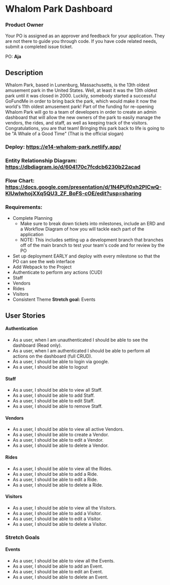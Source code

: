 # Whalom Park Dashboard

### Product Owner
Your PO is assigned as an approver and feedback for your application. They are not there to guide you through code. If you have code related needs, submit a completed issue ticket.

PO: **Aja**

## Description
Whalom Park, based in Lunenburg, Massachusetts, is the 13th oldest amusement park in the United States.  Well, at least it was the 13th oldest park until it was closed in 2000.  Luckily, somebody started a successful GoFundMe in order to bring back the park, which would make it now the world's 11th oldest amusement park!  Part of the funding for re-opening Whalom Park will go to a team of developers in order to create an admin dashboard that will allow the new owners of the park to easily manage the vendors, the rides, and staff, as well as keeping track of the visitors.  Congratulations, you are that team!  Bringing this park back to life is going to be "A Whale of a Good Time" (That is the official slogan)

### Deploy: https://e14-whalom-park.netlify.app/

### Entity Relationship Diagram: https://dbdiagram.io/d/604170c7fcdcb6230b22acad

### Flow Chart: https://docs.google.com/presentation/d/1N4PUf0xh2PICwQ-KIUwIwhojXXq5QU3_ZF_BoFS-cOE/edit?usp=sharing
### Requirements:
* Complete Planning
    * Make sure to break down tickets into milestones, include an ERD and a Workflow Diagram of how you will tackle each part of the application
    * NOTE: This includes setting up a development branch that branches off of the main branch to test your team's code and for review by the PO
* Set up deployment EARLY and deploy with every milestone so that the PO can see the web interface
* Add Webpack to the Project
* Authenticate to perform any actions (CUD)
* Staff
* Vendors
* Rides
* Visitors
* Consistent Theme
**Stretch goal:** Events

## User Stories
#### Authentication
* As a user, when I am unauthenticated I should be able to see the dashboard (Read only).
* As a user, when I am authenticated I should be able to perform all actions on the dashboard (full CRUD).
* As a user, I should be able to login via google.
* As a user, I should be able to logout

#### Staff
* As a user, I should be able to view all Staff.
* As a user, I should be able to add Staff.
* As a user, I should be able to edit Staff.
* As a user, I should be able to remove Staff.

#### Vendors
* As a user, I should be able to view all active Vendors.
* As a user, I should be able to create a Vendor.
* As a user, I should be able to edit a Vendor.
* As a user, I should be able to delete a Vendor.

#### Rides
* As a user, I should be able to view all the Rides.
* As a user, I should be able to add a Ride.
* As a user, I should be able to edit a Ride.
* As a user, I should be able to delete a Ride.

#### Visitors
* As a user, I should be able to view all the Visitors.
* As a user, I should be able to add a Visitor.
* As a user, I should be able to edit a Visitor.
* As a user, I should be able to delete a Visitor.

### Stretch Goals
#### Events
* As a user, I should be able to view all the Events.
* As a user, I should be able to add an Event.
* As a user, I should be able to edit an Event.
* As a user, I should be able to delete an Event.
